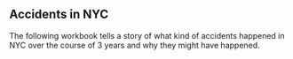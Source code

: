 ## Accidents in NYC

The following workbook tells a story of what kind of accidents happened in NYC over the course of 3 years and why they might have happened.